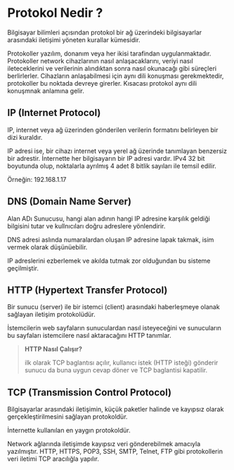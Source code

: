 # Protokol Nedir ?
Bilgisayar bilimleri açısından protokol bir ağ üzerindeki bilgisayarlar arasındaki iletișimi yöneten kurallar kümesidir.

Protokoller yazılım, donanım veya her ikisi tarafindan uygulanmaktadır. Protokoller network cihazlarının nasıl anlaşacaklarını, veriyi nasıl ileteceklerini ve verilerinin alındıktan sonra nasıl okunacağı gibi süreçleri berlirlerler.
Cihazların anlaşabilmesi için aynı dili konuşması gerekmektedir, protokoller bu noktada devreye girerler. Kısacası protokol aynı dili konuşmnak anlamına gelir.

## IP (Internet Protocol)
IP, internet veya ağ üzerinden gönderilen verilerin formatını belirleyen bir dizi kuraldır.

IP adresi ise, bir cihazı internet veya yerel ağ üzerinde tanımlayan benzersiz bir adrestir. İnternette her bilgisayarın bir IP adresi vardır.
IPv4 32 bit boyutunda olup, noktalarla ayrılmış 4 adet 8 bitlik sayıları ile temsil edilir.

Örneğin: 192.168.1.17

## DNS (Domain Name Server)
Alan ADı Sunucusu, hangi alan adının hangi IP adresine karşılık geldiği bilgisini tutar ve kullnıcıları doğru adreslere yönlendirir.

DNS adresi aslında numaralardan oluşan IP adresine lapak takmak, isim vermek olarak düşünüebilir.

IP adreslerini ezberlemek ve akılda tutmak zor olduğundan bu sisteme geçilmiştir.

## HTTP (Hypertext Transfer Protocol)
Bir sunucu (server) ile bir istemci (client) arasındaki haberleşmeye olanak sağlayan iletişim protokolüdür.

İstemcilerin web sayfaların sunuculardan nasıl isteyeceğini ve sunucuların bu sayfaları istemcilere nasıl aktaracağını HTTP tanımlar.

> **HTTP Nasıl Çalışır?**
> 
>ilk olarak TCP baglantısı açılır, kullanıcı istek (HTTP isteği) gönderir sunucu da buna uygun cevap döner ve TCP baglantisi kapatilir.


## TCP (Transmission Control Protocol)
Bilgisayarlar arasındaki iletişimin, küçük paketler halinde ve kayıpsız olarak gerçekleştirilmesini sağlayan protokoldür.

İnternette kullanılan en yaygın protokoldür.

Network ağlarında iletişimde kayıpsız veri gönderebilmek amacıyla yazılmıştır. HTTP, HTTPS, POP3, SSH, SMTP, Telnet, FTP gibi protokollerin veri iletimi TCP aracılığla yapılır.

